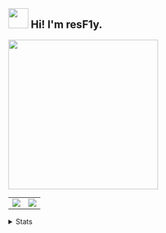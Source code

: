 ## <img height="40" src="https://raw.githubusercontent.com/innng/innng/master/assets/kyubey.gif"/> Hi! I'm resF1y.
<img src="https://little.kylerconway.com/images/golang-what.gif" width="300">
<a href="https://github.com/gitffly">
  <table>
    <tr>
      <td>
        <img align="center" src="https://github-readme-stats.vercel.app/api?username=gitffly&show_icons=true&hide_border=true&icon_color=ffca28&title_color=ffa000" />
      </td>
      <td>
      <img src="https://github-readme-stats.vercel.app/api/top-langs/?username=gitffly&hide_title=true&hide_border=true&layout=compact&langs_count=6&title_color=ffa000&icon_color=fff&theme=graywhite" />
      </td>
    </tr>
  </table>
</a>



<details>
<summary>Stats</summary>
  ![](https://count.getloli.com/@gitffly?name=gitffly&theme=random&padding=7&offset=0&align=top&scale=1&pixelated=1&darkmode=auto)
</details>

